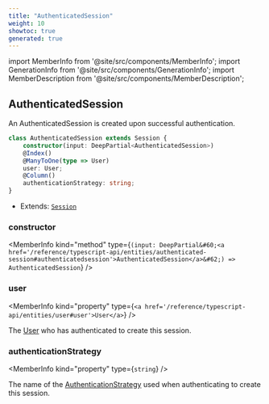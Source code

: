 ```yaml
---
title: "AuthenticatedSession"
weight: 10
showtoc: true
generated: true
---
```

<!-- This file was generated from the Vendure source. Do not modify. Instead, re-run the "docs:build" script -->
import MemberInfo from '@site/src/components/MemberInfo';
import GenerationInfo from '@site/src/components/GenerationInfo';
import MemberDescription from '@site/src/components/MemberDescription';


## AuthenticatedSession

<GenerationInfo sourceFile="packages/core/src/entity/session/authenticated-session.entity.ts" sourceLine="14" packageName="@vendure/core" />

An AuthenticatedSession is created upon successful authentication.

```ts title="Signature"
class AuthenticatedSession extends Session {
    constructor(input: DeepPartial<AuthenticatedSession>)
    @Index()
    @ManyToOne(type => User)
    user: User;
    @Column()
    authenticationStrategy: string;
}
```
* Extends: <code><a href='/reference/typescript-api/entities/session#session'>Session</a></code>



<div className="members-wrapper">

### constructor

<MemberInfo kind="method" type={`(input: DeepPartial&#60;<a href='/reference/typescript-api/entities/authenticated-session#authenticatedsession'>AuthenticatedSession</a>&#62;) => AuthenticatedSession`}   />


### user

<MemberInfo kind="property" type={`<a href='/reference/typescript-api/entities/user#user'>User</a>`}   />

The <a href='/reference/typescript-api/entities/user#user'>User</a> who has authenticated to create this session.
### authenticationStrategy

<MemberInfo kind="property" type={`string`}   />

The name of the <a href='/reference/typescript-api/auth/authentication-strategy#authenticationstrategy'>AuthenticationStrategy</a> used when authenticating
to create this session.


</div>
